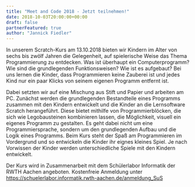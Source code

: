 ```yaml
---
title: "Meet and Code 2018 - Jetzt teilnehmen!"
date: 2018-10-03T20:00:00+00:00
draft: false
partnerFeatured: true
author: "Jannick Fiedler"
---
```


In unserem Scratch-Kurs am 13.10.2018 bieten wir Kindern im Alter von sechs bis zwölf Jahren die Gelegenheit, auf spielerische Weise das Thema Programmierung zu entdecken. Was ist überhaupt ein Computerprogramm? Wie sind die grundlegenden Funktionsweisen? Wie ist es aufgebaut? Bei uns lernen die Kinder, dass Programmieren keine Zauberei ist und jedes Kind nur ein paar Klicks von seinem eigenen Programm entfernt ist.

Dabei setzten wir auf eine Mischung aus Stift und Papier und arbeiten am PC. Zunächst werden die grundlegenden Bestandteile eines Programms zusammen mit den Kindern entwickelt und die Kinder an die Lernsoftware Scratch herangeführt. Diese bietet mithilfe von Programmierblöcken, die sich wie Legobausteinen kombinieren lassen, die Möglichkeit, visuell ein eigenes Programm zu gestalten. Es geht dabei nicht um eine Programmiersprache, sondern um den grundlegenden Aufbau und die Logik eines Programms.
Beim Kurs steht der Spaß am Programmieren im Vordergrund und so entwickeln die Kinder ihr eignes kleines Spiel. Je nach Vorwissen der Kinder werden unterschiedliche Spiele mit den Kindern entwickelt.

Der Kurs wird in Zusammenarbeit mit dem Schülerlabor Informatik der RWTH Aachen angeboten.
Kostenfreie Anmeldung unter https://schuelerlabor.informatik.rwth-aachen.de/anmeldung_SuS
